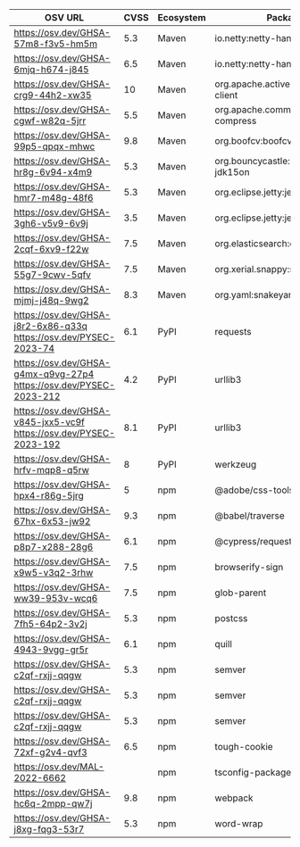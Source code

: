 <!--\n  ~ Licensed to the Apache Software Foundation (ASF) under one or more\n  ~ contributor license agreements.  See the NOTICE file distributed with\n  ~ this work for additional information regarding copyright ownership.\n  ~ The ASF licenses this file to You under the Apache License, Version 2.0\n  ~ (the "License"); you may not use this file except in compliance with\n  ~ the License.  You may obtain a copy of the License at\n  ~\n  ~    http://www.apache.org/licenses/LICENSE-2.0\n  ~\n  ~ Unless required by applicable law or agreed to in writing, software\n  ~ distributed under the License is distributed on an "AS IS" BASIS,\n  ~ WITHOUT WARRANTIES OR CONDITIONS OF ANY KIND, either express or implied.\n  ~ See the License for the specific language governing permissions and\n  ~ limitations under the License.\n  ~\n  -->
| OSV URL | CVSS | Ecosystem | Package | Version | Source |
| --- | --- | --- | --- | --- | --- |
| https://osv.dev/GHSA-57m8-f3v5-hm5m | 5.3 | Maven | io.netty:netty-handler | 4.1.72.Final | pom.xml |
| https://osv.dev/GHSA-6mjq-h674-j845 | 6.5 | Maven | io.netty:netty-handler | 4.1.72.Final | pom.xml |
| https://osv.dev/GHSA-crg9-44h2-xw35 | 10 | Maven | org.apache.activemq:activemq-client | 5.18.0 | pom.xml |
| https://osv.dev/GHSA-cgwf-w82q-5jrr | 5.5 | Maven | org.apache.commons:commons-compress | 1.23.0 | pom.xml |
| https://osv.dev/GHSA-99p5-qpqx-mhwc | 9.8 | Maven | org.boofcv:boofcv-core | 0.42 | pom.xml |
| https://osv.dev/GHSA-hr8g-6v94-x4m9 | 5.3 | Maven | org.bouncycastle:bcprov-jdk15on | 1.70 | pom.xml |
| https://osv.dev/GHSA-hmr7-m48g-48f6 | 5.3 | Maven | org.eclipse.jetty:jetty-http | 10.0.14 | pom.xml |
| https://osv.dev/GHSA-3gh6-v5v9-6v9j | 3.5 | Maven | org.eclipse.jetty:jetty-servlets | 10.0.14 | pom.xml |
| https://osv.dev/GHSA-2cqf-6xv9-f22w | 7.5 | Maven | org.elasticsearch:elasticsearch | 6.8.17 | pom.xml |
| https://osv.dev/GHSA-55g7-9cwv-5qfv | 7.5 | Maven | org.xerial.snappy:snappy-java | 1.1.10.1 | pom.xml |
| https://osv.dev/GHSA-mjmj-j48q-9wg2 | 8.3 | Maven | org.yaml:snakeyaml | 1.33 | pom.xml |
| https://osv.dev/GHSA-j8r2-6x86-q33q<br/>https://osv.dev/PYSEC-2023-74 | 6.1 | PyPI | requests | 2.24.0 | streampipes-wrapper-python/requirements.txt |
| https://osv.dev/GHSA-g4mx-q9vg-27p4<br/>https://osv.dev/PYSEC-2023-212 | 4.2 | PyPI | urllib3 | 1.26.5 | streampipes-wrapper-python/requirements.txt |
| https://osv.dev/GHSA-v845-jxx5-vc9f<br/>https://osv.dev/PYSEC-2023-192 | 8.1 | PyPI | urllib3 | 1.26.5 | streampipes-wrapper-python/requirements.txt |
| https://osv.dev/GHSA-hrfv-mqp8-q5rw | 8 | PyPI | werkzeug | 2.2.3 | streampipes-wrapper-python/requirements.txt |
| https://osv.dev/GHSA-hpx4-r86g-5jrg | 5 | npm | @adobe/css-tools | 4.0.1 | ui/package-lock.json |
| https://osv.dev/GHSA-67hx-6x53-jw92 | 9.3 | npm | @babel/traverse | 7.20.5 | ui/package-lock.json |
| https://osv.dev/GHSA-p8p7-x288-28g6 | 6.1 | npm | @cypress/request | 2.88.10 | ui/package-lock.json |
| https://osv.dev/GHSA-x9w5-v3q2-3rhw | 7.5 | npm | browserify-sign | 4.2.1 | ui/package-lock.json |
| https://osv.dev/GHSA-ww39-953v-wcq6 | 7.5 | npm | glob-parent | 3.1.0 | ui/package-lock.json |
| https://osv.dev/GHSA-7fh5-64p2-3v2j | 5.3 | npm | postcss | 8.4.16 | ui/package-lock.json |
| https://osv.dev/GHSA-4943-9vgg-gr5r | 6.1 | npm | quill | 1.3.7 | ui/package-lock.json |
| https://osv.dev/GHSA-c2qf-rxjj-qqgw | 5.3 | npm | semver | 5.7.1 | ui/package-lock.json |
| https://osv.dev/GHSA-c2qf-rxjj-qqgw | 5.3 | npm | semver | 6.3.0 | ui/package-lock.json |
| https://osv.dev/GHSA-c2qf-rxjj-qqgw | 5.3 | npm | semver | 7.3.7 | ui/package-lock.json |
| https://osv.dev/GHSA-72xf-g2v4-qvf3 | 6.5 | npm | tough-cookie | 2.5.0 | ui/package-lock.json |
| https://osv.dev/MAL-2022-6662 |  | npm | tsconfig-package | 7.0.0 | ui/package-lock.json |
| https://osv.dev/GHSA-hc6q-2mpp-qw7j | 9.8 | npm | webpack | 5.74.0 | ui/package-lock.json |
| https://osv.dev/GHSA-j8xg-fqg3-53r7 | 5.3 | npm | word-wrap | 1.2.3 | ui/package-lock.json |

